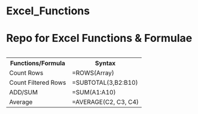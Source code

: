# Excel_Functions
<h1>Repo for Excel Functions &amp; Formulae</h1>
<table class="table table-bordered">
  <thead class="thead-light">
    <tr>
<table>
  <tr>
    <th>Functions/Formula</th>
    <th>Syntax</th>
  </tr>
  <tr>
    <td>Count Rows</td>
    <td>=ROWS(Array)</td>
  </tr>
    <td>Count Filtered Rows</td>
    <td>=SUBTOTAL(3,B2:B10)</td>
  </tr>
    <td>ADD/SUM</td>
    <td>=SUM(A1:A10)</td>
  </tr>
    <td>Average</td>
    <td>=AVERAGE(C2, C3, C4)</td>
</table>
